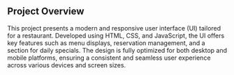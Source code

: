 ## Project Overview
This project presents a modern and responsive user interface (UI) tailored for a restaurant. Developed using HTML, CSS, and JavaScript, the UI offers key features such as menu displays, reservation management, and a section for daily specials. The design is fully optimized for both desktop and mobile platforms, ensuring a consistent and seamless user experience across various devices and screen sizes.
